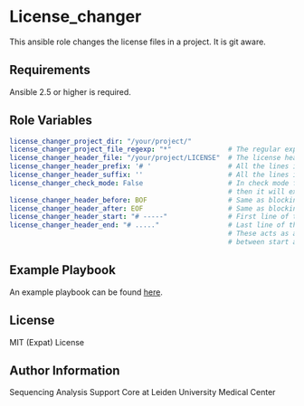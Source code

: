 License_changer
=========

This ansible role changes the license files in a project. It is git aware.

Requirements
------------

Ansible 2.5 or higher is required.

Role Variables
--------------
```YAML
license_changer_project_dir: "/your/project/"
license_changer_project_file_regexp: "*"              # The regular expression for the filenames that need a license
license_changer_header_file: "/your/project/LICENSE"  # The license header file
license_changer_header_prefix: '# '                   # All the lines in the header will have this prefix
license_changer_header_suffix: ''                     # All the lines in the header will have this suffix
license_changer_check_mode: False                     # In check mode files are not changed. But if licenses are not present
                                                      # then it will exit with 1. Useful for CI purposes
license_changer_header_before: BOF                    # Same as blockinfile before
license_changer_header_after: EOF                     # Same as blockinfile after
license_changer_header_start: "# -----"               # First line of the header.
license_changer_header_end: "# ....."                 # Last line of the header
                                                      # These acts as a boundary. Next time you change the license everything
                                                      # between start and end is changed
```
Example Playbook
----------------

An example playbook can be found [here](license_project.yml).

License
-------

MIT (Expat) License

Author Information
------------------

Sequencing Analysis Support Core at Leiden University Medical Center
